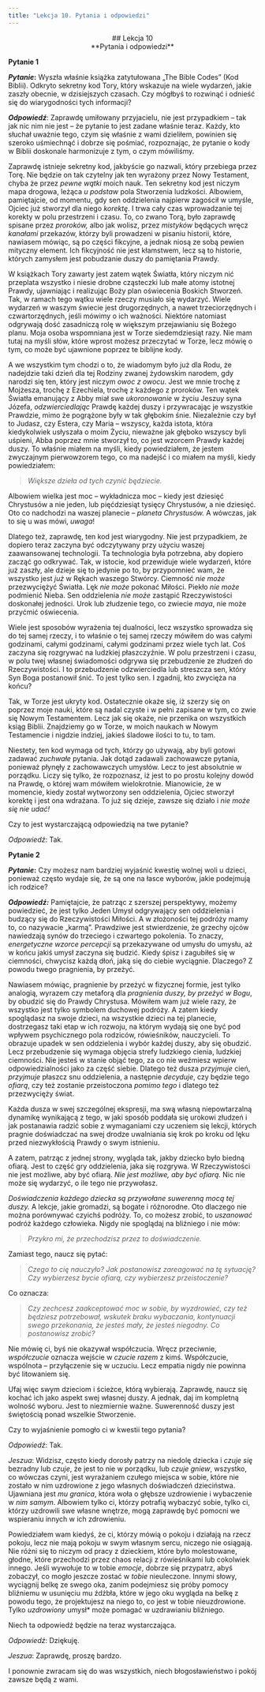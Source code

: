 ```yaml
---
title: "Lekcja 10. Pytania i odpowiedzi"
---
```


<div markdown="1" align="center"> 
## Lekcja 10<br>
**Pytania i odpowiedzi**

</div>



**Pytanie 1**



***Pytanie*:** Wyszła właśnie książka zatytułowana „The Bible Codes” (Kod Biblii). Odkryto sekretny kod Tory, który wskazuje na wiele wydarzeń, jakie zaszły obecnie, w dzisiejszych czasach. Czy mógłbyś to rozwinąć i odnieść się do wiarygodności tych informacji?

***Odpowiedź***: Zaprawdę umiłowany przyjacielu, nie jest przypadkiem – tak jak nic nim nie jest – że pytanie to jest zadane właśnie teraz. Każdy, kto słuchał uważnie tego, czym się właśnie z wami dzieliłem, powinien się szeroko uśmiechnąć i dobrze się pośmiać, rozpoznając, że pytanie o kody w Biblii doskonale harmonizuje z tym, o czym mówiliśmy. 

Zaprawdę istnieje sekretny kod, jakbyście go nazwali, który przebiega przez Torę. Nie będzie on tak czytelny jak ten wyrażony przez Nowy Testament, chyba że przez *pewne wątki* moich nauk. Ten sekretny kod jest niczym mapa drogowa, leżąca *u podstaw* pola Stworzenia ludzkości. Albowiem, pamiętajcie, od momentu, gdy sen oddzielenia najpierw zagościł w umyśle, Ojciec już stworzył dla niego *korektę*. I trwa cały czas wprowadzanie tej korekty w polu przestrzeni i czasu. To, co zwano Torą, było zaprawdę spisane przez *proroków,* albo jak wolisz, przez *mistyków* będących wręcz *kanałami* przekazów, którzy byli prowadzeni w pisaniu historii, które, nawiasem mówiąc, są po części fikcyjne, a jednak niosą ze sobą pewien mityczny element. Ich fikcyjność nie jest kłamstwem, lecz są to historie, których zamysłem jest pobudzanie duszy do pamiętania Prawdy. 

W książkach Tory zawarty jest zatem wątek Światła, który niczym nić przeplata wszystko i niesie drobne cząsteczki lub małe atomy istotnej Prawdy, ujawniając i realizując Boży plan oświecenia Boskich Stworzeń. Tak, w ramach tego wątku wiele rzeczy musiało się wydarzyć. Wiele wydarzeń w waszym świecie jest drugorzędnych, a nawet trzeciorzędnych i czwartorzędnych, jeśli mówimy o ich ważności. Niektóre natomiast odgrywają dość zasadniczą rolę w większym przejawianiu się Bożego planu. Moja osoba wspomniana jest w Torze siedemdziesiąt razy. Nie mam tutaj na myśli słów, które wprost możesz przeczytać w Torze, lecz mówię o tym, co może być ujawnione poprzez te biblijne kody.

A we wszystkim tym chodzi o to, że wiadomym było już dla Rodu, że nadejdzie taki dzień dla tej Rodziny zwanej żydowskim narodem, gdy narodzi się ten, który jest niczym *owoc z owocu*. Jest we mnie trochę z Mojżesza, trochę z Ezechiela, trochę z każdego z proroków. Ten wątek Światła emanujący z Abby miał swe *ukoronowanie* w życiu Jeszuy syna Józefa, *odzwierciedlając* Prawdę każdej duszy i przywracając je wszystkie Prawdzie, mimo że pogrążone były w tak głębokim śnie. Niezależnie czy był to Judasz, czy Estera, czy Maria – wszyscy, każda istota, która kiedykolwiek usłyszała o moim Życiu, nieważne jak głęboko wszyscy byli uśpieni, Abba poprzez mnie stworzył to, co jest wzorcem Prawdy każdej duszy. To właśnie miałem na myśli, kiedy powiedziałem, że jestem zwyczajnym pierwowzorem tego, co ma nadejść i co miałem na myśli, kiedy powiedziałem:

>*Większe dzieła od tych czynić będziecie.*



Albowiem wielka jest moc – wykładnicza moc – kiedy jest dziesięć Chrystusów a nie jeden, lub pięćdziesiąt tysięcy Chrystusów, a nie dziesięć. Oto co nadchodzi na waszej planecie – *planeta Chrystusów.* A wówczas, jak to się u was mówi, *uwaga*!

Dlatego też, zaprawdę, ten kod jest wiarygodny. Nie jest przypadkiem, że dopiero teraz zaczyna być odczytywany przy użyciu waszej zaawansowanej technologii. Ta technologia była potrzebna, aby dopiero zacząć go odkrywać. Tak, w istocie, kod przewiduje wiele wydarzeń, które już zaszły, ale dzieje się to jedynie po to, by przypomnieć wam, że wszystko jest *już* w Rękach waszego Stwórcy. Ciemność *nie może* przezwyciężyć Światła. Lęk *nie może* pokonać Miłości. Piekło *nie może* podmienić Nieba. Sen oddzielenia *nie może* zastąpić Rzeczywistości doskonałej jedności. Urok lub złudzenie tego, co zwiecie *maya*, nie może przyćmić oświecenia.

Wiele jest sposobów wyrażenia tej dualności, lecz wszystko sprowadza się do tej samej rzeczy, i to właśnie o tej samej rzeczy mówiłem do was całymi godzinami, całymi godzinami, całymi godzinami przez wiele tych lat. Coś zaczyna się rozgrywać na ludzkiej płaszczyźnie. W polu przestrzeni i czasu, w polu twej własnej świadomości odgrywa się przebudzenie ze złudzeń do Rzeczywistości. I to przebudzenie odzwierciedla lub streszcza sen, który Syn Boga postanowił śnić. To jest tylko sen. I zgadnij, kto zwycięża na końcu?

Tak, w Torze jest ukryty kod. Ostatecznie okaże się, iż szerzy się on poprzez moje nauki, które są nadal czyste i w pełni zapisane w tym, co zwie się Nowym Testamentem. Lecz jak się okaże, nie przenika on wszystkich ksiąg Biblii. Znajdziemy go w Torze, w moich naukach w Nowym Testamencie i nigdzie indziej, jakieś śladowe ilości to tu, to tam.

Niestety, ten kod wymaga od tych, którzy go używają, aby byli gotowi zadawać *zuchwałe* pytania. Jak dotąd zadawali zachowawcze pytania, ponieważ płynęły z zachowawczych umysłów. Lecz to jest absolutnie w porządku. Liczy się tylko, że rozpoznasz, iż jest to po prostu kolejny dowód na Prawdę, o której wam mówiłem wielokrotnie. Mianowicie, że w momencie, kiedy został wytworzony sen oddzielenia, Ojciec stworzył korektę i jest ona wdrażana. To już się dzieje, zawsze się działo i *nie może się nie udać!*

Czy to jest wystarczającą odpowiedzią na twe pytanie?

*Odpowiedź*: Tak.





**Pytanie 2**



***Pytanie*:** Czy możesz nam bardziej wyjaśnić kwestię wolnej woli u dzieci, ponieważ często wydaje się, że są one na łasce wyborów, jakie podejmują ich rodzice?

***Odpowiedź:*** Pamiętajcie, że patrząc z szerszej perspektywy, możemy powiedzieć, że jest tylko Jeden Umysł odgrywający sen oddzielenia i budzący się do Rzeczywistości Miłości. A w złożoności tej podróży mamy to, co nazywacie „karmą”. Prawdziwe jest stwierdzenie, że grzechy ojców nawiedzają synów do trzeciego i czwartego pokolenia. To znaczy, *energetyczne wzorce percepcji* są przekazywane od umysłu do umysłu, aż w końcu jakiś umysł zaczyna się budzić. Kiedy śpisz i zagubiłeś się w ciemności, chwycisz każdą dłoń, jaką się do ciebie wyciągnie. Dlaczego? Z powodu twego pragnienia, by przeżyć. 

Nawiasem mówiąc, pragnienie by przeżyć w fizycznej formie, jest tylko analogią, wyrazem czy metaforą dla *pragnienia duszy, by przeżyć w Bogu*, by obudzić się do Prawdy Chrystusa. Mówiłem wam już wiele razy, że wszystko jest tylko symbolem duchowej podróży. A zatem kiedy spoglądasz na swoje dzieci, na wszystkie dzieci na tej planecie, dostrzegasz taki etap w ich rozwoju, na którym wydają się one być pod wpływem psychicznego pola rodziców, rówieśników, nauczycieli. To obrazuje upadek w sen oddzielenia i wybór każdej duszy, aby się obudzić. Lecz przebudzenie się wymaga objęcia strefy ludzkiego cienia, ludzkiej ciemności. Nie jesteś w stanie objąć tego, za co nie weźmiesz wpierw odpowiedzialności jako za część siebie. Dlatego też dusza *przyjmuje* cień, *przyjmuje* płaszcz snu oddzielenia, a następnie *decyduje*, czy będzie tego *ofiarą*, czy też zostanie przeistoczona *pomimo tego* i dlatego też przezwycięży świat.

Każda dusza w swej szczególnej ekspresji, ma swą własną niepowtarzalną dynamikę wynikającą z tego, w jaki sposób poddała się urokowi złudzeń i jak postanawia radzić sobie z wymaganiami czy uczeniem się lekcji, których pragnie doświadczać na swej drodze uwalniania się krok po kroku od lęku przed niezwykłością Prawdy o swym istnieniu. 

A zatem, patrząc z jednej strony, wygląda tak, jakby dziecko było biedną ofiarą. Jest to część gry oddzielenia, jaka się rozgrywa. W Rzeczywistości nie jest możliwe, aby być ofiarą. *Nie jest możliwe, aby być ofiarą.* Nic nie może się wydarzyć, o ile tego nie przywołasz. 

*Doświadczenia każdego dziecka są przywołane suwerenną mocą tej duszy.* A lekcje, jakie gromadzi, są bogate i różnorodne. Oto dlaczego nie można porównywać czyichś podróży. To, co możesz zrobić, to *uszanować* podróż każdego człowieka. Nigdy nie spoglądaj na bliźniego i nie mów:



>*Przykro mi, że przechodzisz przez to doświadczenie.*



Zamiast tego, naucz się pytać:



>*Czego to cię nauczyło? Jak postanowisz zareagować na tę sytuację? Czy wybierzesz bycie ofiarą, czy wybierzesz przeistoczenie?*



Co oznacza:



>*Czy zechcesz zaakceptować moc w sobie, by wyzdrowieć, czy też będziesz potrzebował, wskutek braku wybaczania, kontynuacji swego przekonania, że jesteś mały, że jesteś niegodny. Co postanowisz zrobić?*



Nie mówię ci, byś nie okazywał współczucia. Wręcz przeciwnie, *współczucie* oznacza wejście w *czucie razem* z kimś. Współczucie, wspólnota – przyłączenie się w uczuciu. Lecz empatia nigdy nie powinna być litowaniem się. 

Ufaj więc swym dzieciom i ścieżce, którą wybierają. Zaprawdę, naucz się kochać ich jako aspekt swej własnej duszy. A jednak, daj im kompletną wolność wyboru. Jest to niezmiernie ważne. Suwerenność duszy jest świętością ponad wszelkie Stworzenie.

Czy to wyjaśnienie pomogło ci w kwestii tego pytania?

*Odpowiedź*: Tak.

*Jeszua*: Widzisz, często kiedy dorosły patrzy na niedolę dziecka i *czuje* *się* bezradny lub *czuje*, że jest to nie w porządku, lub *czuje* *gniew*, wszystko, co wówczas czyni, jest wyrażaniem czułego miejsca w sobie, które nie zostało w nim uzdrowione z jego własnych doświadczeń dzieciństwa. Ujawniana jest *mu* *granica*, która woła o głębsze uzdrowienie i wybaczenie w *nim* *samym*. Albowiem tylko ci, którzy potrafią wybaczyć sobie, tylko ci, którzy uzdrowili swe własne wnętrze, mogą zaprawdę być pomocni we wspieraniu innych w ich zdrowieniu.

Powiedziałem wam kiedyś, że ci, którzy mówią o pokoju i działają na rzecz pokoju, lecz nie mają pokoju w swym własnym sercu, niczego nie osiągają. Nie różni się to niczym od pracy z dzieckiem, które było molestowane, głodne, które przechodzi przez chaos relacji z rówieśnikami lub cokolwiek innego. Jeśli wywołuje to w tobie *emocje*, dobrze się przypatrz, abyś zobaczył, co mogło jeszcze zostać w *tobie* nieuleczone. Innymi słowy, wyciągnij belkę ze swego oka, zanim podejmiesz się próby pomocy bliźniemu w usunięciu mu źdźbła, które w jego oku wygląda na belkę z powodu tego, że projektujesz na niego to, co jest w tobie nieuzdrowione. Tylko *uzdrowiony* umysł* może pomagać w uzdrawianiu bliźniego.

Niech ta odpowiedź będzie na teraz wystarczająca.

*Odpowiedź*: Dziękuję.

*Jeszua*: Zaprawdę,  proszę bardzo.

I ponownie zwracam się do was wszystkich, niech błogosławieństwo i pokój zawsze będą z wami.